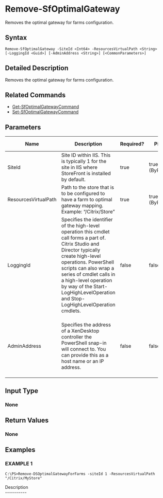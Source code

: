 ﻿# Remove-SfOptimalGateway

   Removes the optimal gateway for farms configuration.

## Syntax
```
Remove-SfOptimalGateway -SiteId <Int64> -ResourcesVirtualPath <String> [-LoggingId <Guid>] [-AdminAddress <String>] [<CommonParameters>]
```

## Detailed Description
   Removes the optimal gateway for farms configuration.

## Related Commands
  * [Get-SfOptimalGatewayCommand](Get-SfOptimalGatewayCommand/)
  * [Set-SfOptimalGatewayCommand](Set-SfOptimalGatewayCommand/)
## Parameters

| Name   | Description | Required? | Pipeline Input | Default Value |
| --- | --- | --- | --- | --- |
| SiteId | Site ID within IIS. This is typically 1 for the site in IIS where StoreFront is installed by default. | true | true (ByPropertyName) |  |
| ResourcesVirtualPath | Path to the store that is to be configured to have a farm to optimal gateway mapping.<br>Example: “/Citrix/Store” | true | true (ByPropertyName) |  |
| LoggingId | Specifies the identifier of the high-level operation this cmdlet call forms a part of. Citrix Studio and Director typically create high-level operations. PowerShell scripts can also wrap a series of cmdlet calls in a high-level operation by way of the Start-LogHighLevelOperation and Stop-LogHighLevelOperation cmdlets. | false | false |  |
| AdminAddress | Specifies the address of a XenDesktop controller the PowerShell snap-in will connect to. You can provide this as a host name or an IP address. | false | false | Localhost. Once a value is provided by any cmdlet, this value becomes the default. |

## Input Type
### None
   
## Return Values
### None
   
## Examples

### EXAMPLE 1
```
C:\PS>Remove-DSOptimalGatewayForFarms -siteId 1 -ResourcesVirtualPath "/Citrix/MyStore"
```
   Description<br>-----------
